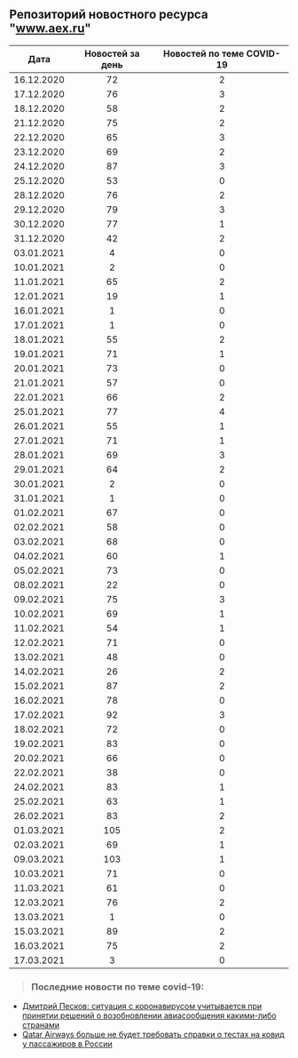 ## Репозиторий новостного ресурса "www.aex.ru"
Дата| Новостей за день| Новостей по теме COVID-19
------- | :-----: | :-----: 
16.12.2020 | 72 | 2 
17.12.2020 | 76 | 3 
18.12.2020 | 58 | 2 
21.12.2020 | 75 | 2 
22.12.2020 | 65 | 3 
23.12.2020 | 69 | 2 
24.12.2020 | 87 | 3 
25.12.2020 | 53 | 0 
28.12.2020 | 76 | 2 
29.12.2020 | 79 | 3 
30.12.2020 | 77 | 1 
31.12.2020 | 42 | 2 
03.01.2021 | 4 | 0 
10.01.2021 | 2 | 0 
11.01.2021 | 65 | 2 
12.01.2021 | 19 | 1 
16.01.2021 | 1 | 0 
17.01.2021 | 1 | 0 
18.01.2021 | 55 | 2 
19.01.2021 | 71 | 1 
20.01.2021 | 73 | 0 
21.01.2021 | 57 | 0 
22.01.2021 | 66 | 2 
25.01.2021 | 77 | 4 
26.01.2021 | 55 | 1 
27.01.2021 | 71 | 1 
28.01.2021 | 69 | 3 
29.01.2021 | 64 | 2 
30.01.2021 | 2 | 0 
31.01.2021 | 1 | 0 
01.02.2021 | 67 | 0 
02.02.2021 | 58 | 0 
03.02.2021 | 68 | 0 
04.02.2021 | 60 | 1 
05.02.2021 | 73 | 0 
08.02.2021 | 22 | 0 
09.02.2021 | 75 | 3 
10.02.2021 | 69 | 1 
11.02.2021 | 54 | 1 
12.02.2021 | 71 | 0 
13.02.2021 | 48 | 0 
14.02.2021 | 26 | 2 
15.02.2021 | 87 | 2 
16.02.2021 | 78 | 0 
17.02.2021 | 92 | 3 
18.02.2021 | 72 | 0 
19.02.2021 | 83 | 0 
20.02.2021 | 66 | 0 
22.02.2021 | 38 | 0 
24.02.2021 | 83 | 1 
25.02.2021 | 63 | 1 
26.02.2021 | 83 | 2 
01.03.2021 | 105 | 2 
02.03.2021 | 69 | 1 
09.03.2021 | 103 | 1 
10.03.2021 | 71 | 0 
11.03.2021 | 61 | 0 
12.03.2021 | 76 | 2 
13.03.2021 | 1 | 0 
15.03.2021 | 89 | 2 
16.03.2021 | 75 | 2 
17.03.2021 | 3 | 0 

> ### Последние новости по теме covid-19:
+ [Дмитрий Песков: ситуация с коронавирусом учитывается при принятии решений о возобновлении авиасообщения какими-либо странами](https://www.aex.ru/news/2021/3/16/225089/)
+ [Qatar Airways больше не будет требовать справки о тестах на ковид у пассажиров в России](https://www.aex.ru/news/2021/3/16/225047/)
